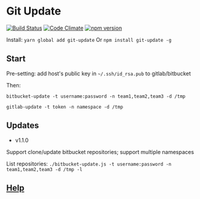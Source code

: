 # Git Update

[![Build Status](https://travis-ci.org/gankkank/node-git-update.svg?branch=master)](https://travis-ci.org/gankkank/node-git-update)
[![Code Climate](https://codeclimate.com/github/gankkank/node-git-update/badges/gpa.svg)](https://codeclimate.com/github/gankkank/node-git-update)
[![npm version](https://badge.fury.io/js/git-update.svg)](https://badge.fury.io/js/git-update)

Install: `yarn global add git-update` Or `npm install git-update -g`

## Start

Pre-setting: add host's public key in `~/.ssh/id_rsa.pub` to gitlab/bitbucket

Then:

`bitbucket-update -t username:password -n team1,team2,team3 -d /tmp`

`gitlab-update -t token -n namespace -d /tmp`

## Updates

* v1.1.0

Support clone/update bitbucket repositories; support multiple namespaces

List repositories: `./bitbucket-update.js -t username:password -n team1,team2,team3 -d /tmp -l`

## [Help](/HELP.md)
